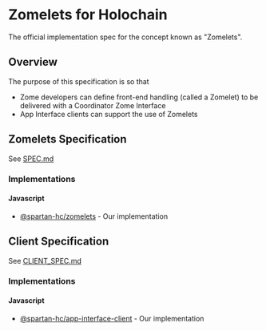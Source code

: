 
# Zomelets for Holochain
The official implementation spec for the concept known as "Zomelets".

## Overview
The purpose of this specification is so that

- Zome developers can define front-end handling (called a Zomelet) to be delivered with a
  Coordinator Zome Interface
- App Interface clients can support the use of Zomelets


## Zomelets Specification

See [SPEC.md](SPEC.md)


### Implementations

#### Javascript

- [@spartan-hc/zomelets](https://npmjs.com/@spartan-hc/zomelets) - Our implementation



## Client Specification

See [CLIENT_SPEC.md](CLIENT_SPEC.md)


### Implementations

#### Javascript

- [@spartan-hc/app-interface-client](https://npmjs.com/@spartan-hc/app-interface-client) - Our
  implementation
